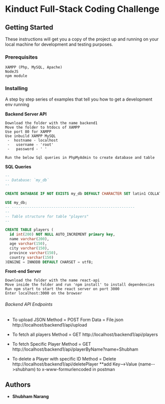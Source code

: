 # Kinduct Full-Stack Coding Challenge



## Getting Started

These instructions will get you a copy of the project up and running on your local machine for development and testing purposes. 

### Prerequisites


```
XAMPP (Php, MySQL, Apache)
NodeJS
npm module

```

### Installing

A step by step series of examples that tell you how to get a development env running

**Backend Server API**

```
Download the folder with the name backend1
Move the folder to htdocs of XAMPP
Use port 80 for XAMPP
Use inbuild XAMPP MySQL 
 -  hostname - localhost
 -   username - 'root'
 -   password - ' '

Run the below Sql queries in PhpMyAdmin to create database and table
```
**SQL Queries**
```sql
--
-- Database: `my_db`
--

CREATE DATABASE IF NOT EXISTS my_db DEFAULT CHARACTER SET latin1 COLLATE latin1_swedish_ci;

USE my_db;
-- --------------------------------------------------------
--
-- Table structure for table "players"
--

CREATE TABLE players (
  id int(200) NOT NULL AUTO_INCREMENT primary key,
  name varchar(200),
  age varchar(150),
  city varchar(150),
  province varchar(150),
  country varchar(150)
)ENGINE = INNODB DEFAULT CHARSET = utf8;
```

**Front-end Server**

```
Download the folder with the name react-api
Move inside the folder and run 'npm install' to install dependencies
Run npm start to start the react server on port 3000
Enter localhost:3000 on the browser
```
###### Backend API Endpoints
- To upload JSON
  Method = POST
  Form Data = File.json
  http://localhost/backend1/api/upload

- To fetch all players
Method = GET
http://localhost/backend1/api/players

- To fetch Specific Player
Method = GET
http://localhost/backend1/api/playerByName?name=Shubham

- To delete a Player with specific ID
Method = Delete
http://localhost/backend1/api/deletePlayer
**add Key-->Value (name-->shubham) to x-www-formurlencoded in postman

## Authors

* **Shubham Narang** 

